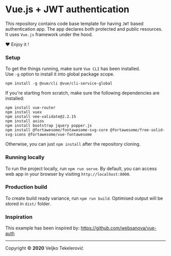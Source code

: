 # Vue.js + JWT authentication
This repository contains code base template for having `JWT` based authentication app.
The app declares both protected and public resources. It uses `Vue.js` framework under the hood.

❤️ Enjoy it !

### Setup
To get the things running, make sure `Vue CLI` has been installed.  
Use `-g` option to install it into global package scope.

```
npm install -g @vue/cli @vue/cli-service-global
```

If you're starting from scratch, make sure the following dependencies are installed:
```
npm install vue-router
npm install vuex
npm install vee-validate@2.2.15
npm install axios
npm install bootstrap jquery popper.js
npm install @fortawesome/fontawesome-svg-core @fortawesome/free-solid-svg-icons @fortawesome/vue-fontawesome
```

Otherwise, you can just `npm install` after the repository cloning.

### Running locally
To run the project locally, run `npm run serve`. By default, you can access web app in your browser by visiting `http://localhost:8000`.

### Production build
To create build ready variance, run `npm run build`. Optimised output will be stored in `dist/` folder.


### Inspiration
This example has been inspired by: https://github.com/websanova/vue-auth

----

Copyright © **2020** Veljko Tekelerović
